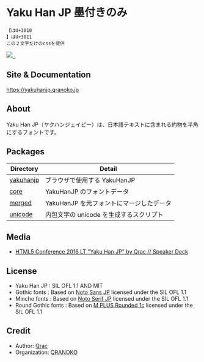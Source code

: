 # Yaku Han JP 墨付きのみ

```
【はU+3010
】はU+3011
この２文字だけのcssを提供
```

<p>
  <a aria-label="Made by QRANOKO" href="https://qranoko.jp">
    <img src="https://img.shields.io/badge/MADE%20BY%20QRANOKO-212121.svg?style=for-the-badge&labelColor=212121">
  </a>
  <a aria-label="NPM version" href="https://www.npmjs.com/package/yakuhanjp">
    <img alt="" src="https://img.shields.io/npm/v/yakuhanjp.svg?style=for-the-badge&labelColor=212121">
  </a>
  <a aria-label="License" href="https://github.com/qrac/yakuhanjp/blob/main/LICENSE">
    <img alt="" src="https://img.shields.io/npm/l/yakuhanjp.svg?style=for-the-badge&labelColor=212121">
  </a>
</p>

## Site & Documentation

https://yakuhanjp.qranoko.jp

## About

Yaku Han JP（ヤクハンジェイピー）は、日本語テキストに含まれる約物を半角にするフォントです。

## Packages

| Directory                                                                   | Detail                                   |
| --------------------------------------------------------------------------- | ---------------------------------------- |
| [yakuhanjp](https://github.com/qrac/yakuhanjp/tree/main/packages/yakuhanjp) | ブラウザで使用する YakuHanJP             |
| [core](https://github.com/qrac/yakuhanjp/tree/main/packages/core)           | YakuHanJP のフォントデータ               |
| [merged](https://github.com/qrac/yakuhanjp/tree/main/packages/merged)       | YakuHanJP を元フォントにマージしたデータ |
| [unicode](https://github.com/qrac/yakuhanjp/tree/main/packages/unicode)     | 内包文字の unicode を生成するスクリプト  |

## Media

- [HTML5 Conference 2016 LT "Yaku Han JP" by Qrac // Speaker Deck](https://speakerdeck.com/qrac/html5-conference-2016-lt-yaku-han-jp-by-qrac)

## License

- Yaku Han JP : SIL OFL 1.1 AND MIT
- Gothic fonts : Based on [Noto Sans JP](https://fonts.google.com/noto/specimen/Noto+Sans+JP) licensed under the SIL OFL 1.1
- Mincho fonts : Based on [Noto Serif JP](https://fonts.google.com/noto/specimen/Noto+Serif+JP) licensed under the SIL OFL 1.1
- Round Gothic fonts : Based on [M PLUS Rounded 1c](https://fonts.google.com/specimen/M+PLUS+Rounded+1c) licensed under the SIL OFL 1.1

## Credit

- Author: [Qrac](https://qrac.jp)
- Organization: [QRANOKO](https://qranoko.jp)
